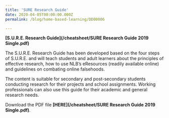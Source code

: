 ```yaml
---
title: 'SURE Research Guide'
date: 2020-04-05T00:00:00.000Z
permalink: /blog/home-based-learning/DD00006

---
```



**[S.U.R.E. Research Guide](/cheatsheet/SURE Research Guide 2019 Single.pdf)**

The S.U.R.E. Research Guide has been developed based on the four steps of S.U.R.E. and will teach students and adult learners about the principles of effective research, how to use NLB’s eResources (readily available online) and guidelines on combating online falsehoods.

The content is suitable for secondary and post-secondary students conducting research for their projects and school assignments. Working professionals can also use this guide for their academic and general research needs.

Download the PDF file **[HERE](/cheatsheet/SURE Research Guide 2019 Single.pdf)**.